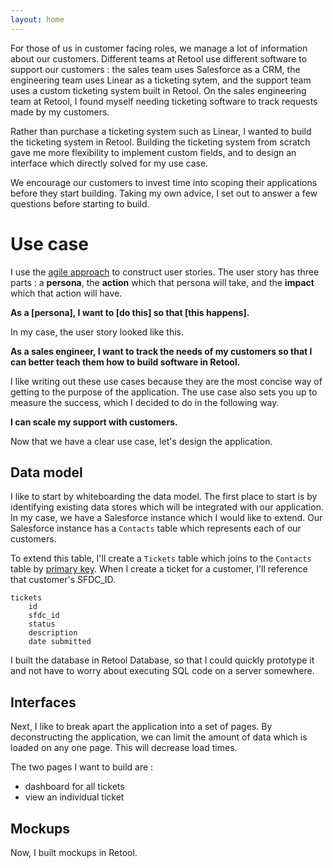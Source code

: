```yaml
---
layout: home
---
```

For those of us in customer facing roles, we manage a lot of information about our customers. Different teams at Retool use different software to support our customers : the sales team uses Salesforce as a CRM, the engineering team uses Linear as a ticketing sytem, and the support team uses a custom ticketing system built in Retool. On the sales engineering team at Retool, I found myself
needing ticketing software to track requests made by my customers.

Rather than purchase a ticketing system such as Linear, I wanted to build the ticketing system in Retool. Building the ticketing system from scratch gave me more flexibility to implement custom fields, and to design an interface which directly solved for my use case.

We encourage our customers to invest time into scoping their applications before they start building. Taking my own advice, I set out to answer a few questions before starting to build.

# Use case
I use the [agile approach](https://www.atlassian.com/agile/project-management/user-stories) to construct user stories. The user story has three parts : a **persona**, the **action** which that persona will take, and the **impact** which that action will have.

**As a [persona], I want to [do this] so that [this happens].**

In my case, the user story looked like this.

**As a sales engineer, I want to track the needs of my customers so that I can better teach them how to build software in Retool.**

I like writing out these use cases because they are the most concise way of getting to the purpose of the application. The use case also sets you up to measure the success, which I decided to do in the following way.

**I can scale my support with customers.**

Now that we have a clear use case, let's design the application.

## Data model
I like to start by whiteboarding the data model. The first place to start is by identifying existing data stores which will be integrated with our application. In my case, we have a Salesforce instance which I would like to extend. Our Salesforce instance has a `Contacts` table which represents each of our customers.

To extend this table, I'll create a `Tickets` table which joins to the `Contacts` table by [primary key](https://www.w3schools.com/sql/sql_primarykey.asp). When I create a ticket for a customer, I'll reference that customer's SFDC_ID.

```
tickets
    id
    sfdc_id
    status
    description
    date submitted
```

I built the database in Retool Database, so that I could quickly prototype it and not have to worry about executing SQL code on a server somewhere.

## Interfaces
Next, I like to break apart the application into a set of pages. By deconstructing the application, we can limit the amount of data which is loaded on any one page. This will decrease load times.

The two pages I want to build are :
* dashboard for all tickets
* view an individual ticket

## Mockups
Now, I built mockups in Retool.